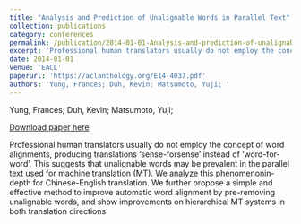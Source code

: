 ```yaml
---
title: "Analysis and Prediction of Unalignable Words in Parallel Text"
collection: publications
category: conferences
permalink: /publication/2014-01-01-Analysis-and-prediction-of-unalignable
excerpt: 'Professional human translators usually do not employ the concept of word alignments, producing translations ‘sense-forsense’ instead of ‘word-for-word’. This suggests that unalignable words may be prevalent in the parallel text used for machine translation (MT). We analyze this phenomenonin-depth for Chinese-English translation. We further propose a simple and effective method to improve automatic word alignment by pre-removing unalignable words, and show improvements on hierarchical MT systems in both translation directions.'
date: 2014-01-01
venue: 'EACL'
paperurl: 'https://aclanthology.org/E14-4037.pdf'
authors: 'Yung, Frances; Duh, Kevin; Matsumoto, Yuji; '
---
```

Yung, Frances; Duh, Kevin; Matsumoto, Yuji; 

<a href='https://aclanthology.org/E14-4037.pdf'>Download paper here</a>

Professional human translators usually do not employ the concept of word alignments, producing translations ‘sense-forsense’ instead of ‘word-for-word’. This suggests that unalignable words may be prevalent in the parallel text used for machine translation (MT). We analyze this phenomenonin-depth for Chinese-English translation. We further propose a simple and effective method to improve automatic word alignment by pre-removing unalignable words, and show improvements on hierarchical MT systems in both translation directions.
